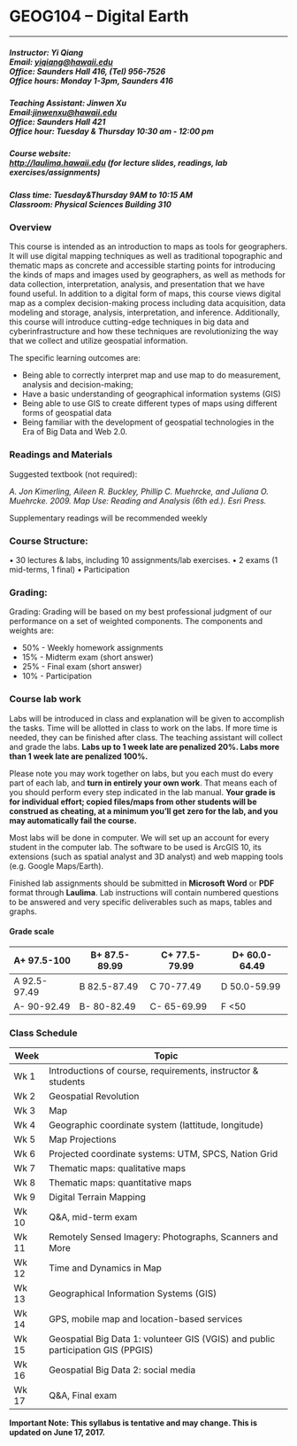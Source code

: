 # GEOG104 – Digital Earth
---
##### Instructor: Yi Qiang <br/>Email: yiqiang@hawaii.edu <br/>Office: Saunders Hall 416, (Tel) 956-7526 <br/>Office hours:  Monday 1-3pm, Saunders 416

##### Teaching Assistant: Jinwen Xu <br/>Email:jinwenxu@hawaii.edu <br/> Office: Saunders Hall 421 <br/>Office hour: Tuesday & Thursday 10:30 am - 12:00 pm

##### Course website:<br/> http://laulima.hawaii.edu (for lecture slides, readings, lab exercises/assignments)
##### Class time: Tuesday&Thursday 9AM to 10:15 AM <br/>Classroom: Physical Sciences Building 310 

### Overview
This course is intended as an introduction to maps as tools for geographers. It will use digital mapping techniques as well as traditional topographic and thematic maps as concrete and accessible starting points for introducing the kinds of maps and images used by geographers, as well as methods for data collection, interpretation, analysis, and presentation that we have found useful. In addition to a digital form of maps, this course views digital map as a complex decision-making process including data acquisition, data modeling and storage, analysis, interpretation, and inference. Additionally, this course will introduce cutting-edge techniques in big data and cyberinfrastructure and how these techniques are revolutionizing the way that we collect and utilize geospatial information.

The specific learning outcomes are:
* 	Being able to correctly interpret map and use map to do measurement, analysis and decision-making;
* 	Have a basic understanding of geographical information systems (GIS)
* 	Being able to use GIS to create different types of maps using different forms of geospatial data
* 	Being familiar with the development of geospatial technologies in the Era of Big Data and Web 2.0.

### Readings and Materials
Suggested textbook (not required):

*A. Jon Kimerling, Aileen R. Buckley, Phillip C. Muehrcke, and Juliana O. Muehrcke. 2009. Map Use: Reading and Analysis (6th ed.). Esri Press.*

Supplementary readings will be recommended weekly

 
### Course Structure: 
•	30 lectures & labs, including 10 assignments/lab exercises.
•	2 exams (1 mid-terms, 1 final)
•	Participation

### Grading:
Grading: Grading will be based on my best professional judgment of our performance on a set of weighted components. The components and weights are:
- 50% - Weekly homework assignments
- 15% - Midterm exam (short answer)
- 25% - Final exam (short answer)
- 10% - Participation


### Course lab work
Labs will be introduced in class and explanation will be given to accomplish the tasks.  Time will be allotted in class to work on the labs.  If more time is needed, they can be finished after class.  The teaching assistant will collect and grade the labs. **Labs up to 1 week late are penalized 20%. Labs more than 1 week late are penalized 100%.**

Please note you may work together on labs, but you each must do every part of each lab, and **turn in entirely your own work**.  That means each of you should perform every step indicated in the lab manual. **Your grade is for individual effort; copied files/maps from other students will be construed as cheating, at a minimum you’ll get zero for the lab, and you may automatically fail the course.**

Most labs will be done in computer. We will set up an account for every student in the computer lab. The software to be used is ArcGIS 10, its extensions (such as spatial analyst and 3D analyst) and web mapping tools (e.g. Google Maps/Earth).

Finished lab assignments should be submitted in **Microsoft Word** or **PDF** format through **Laulima**. Lab instructions will contain numbered questions to be answered and very specific deliverables such as maps, tables and graphs.

#### Grade scale

|A+ 97.5-100	|B+ 87.5-89.99	|C+ 77.5-79.99	|D+ 60.0-64.49|
|---------------|-------|--------|--------|
|A   92.5-97.49	|B   82.5-87.49	|C   70-77.49	|D   50.0-59.99|
|A-  90-92.49	|B-  80-82.49	|C-  65-69.99	|F   <50|

### Class Schedule
|Week |   Topic|
|---|---|
|Wk 1|Introductions of course, requirements, instructor & students|
|Wk 2| Geospatial Revolution|
|Wk 3| Map|
|Wk 4| Geographic coordinate system (lattitude, longitude)|
|Wk 5| Map Projections|
|Wk 6| Projected coordinate systems: UTM, SPCS, Nation Grid|
|Wk 7| Thematic maps: qualitative maps|
|Wk 8| Thematic maps: quantitative maps|
|Wk 9| Digital Terrain Mapping|
|Wk 10| Q&A, mid-term exam|
|Wk 11| Remotely Sensed Imagery: Photographs, Scanners and More|
|Wk 12| Time and Dynamics in Map|
|Wk 13| Geographical Information Systems (GIS)|
|Wk 14| GPS, mobile map and location-based services|
|Wk 15| Geospatial Big Data 1: volunteer GIS (VGIS) and public participation GIS (PPGIS)|
|Wk 16| Geospatial Big Data 2: social media|
|Wk 17| Q&A, Final exam|

**Important Note: This syllabus is tentative and may change. This is updated on June 17, 2017.**
